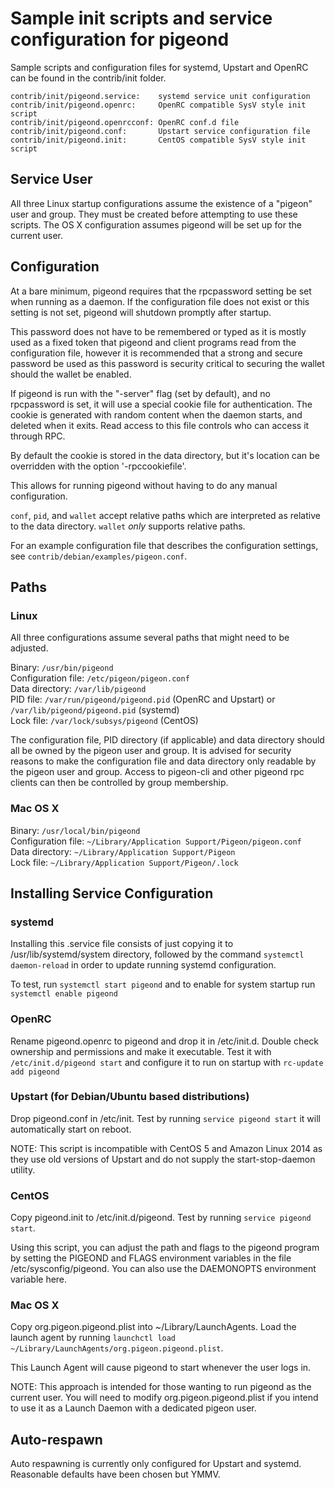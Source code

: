 Sample init scripts and service configuration for pigeond
==========================================================

Sample scripts and configuration files for systemd, Upstart and OpenRC
can be found in the contrib/init folder.

    contrib/init/pigeond.service:    systemd service unit configuration
    contrib/init/pigeond.openrc:     OpenRC compatible SysV style init script
    contrib/init/pigeond.openrcconf: OpenRC conf.d file
    contrib/init/pigeond.conf:       Upstart service configuration file
    contrib/init/pigeond.init:       CentOS compatible SysV style init script

Service User
---------------------------------

All three Linux startup configurations assume the existence of a "pigeon" user
and group.  They must be created before attempting to use these scripts.
The OS X configuration assumes pigeond will be set up for the current user.

Configuration
---------------------------------

At a bare minimum, pigeond requires that the rpcpassword setting be set
when running as a daemon.  If the configuration file does not exist or this
setting is not set, pigeond will shutdown promptly after startup.

This password does not have to be remembered or typed as it is mostly used
as a fixed token that pigeond and client programs read from the configuration
file, however it is recommended that a strong and secure password be used
as this password is security critical to securing the wallet should the
wallet be enabled.

If pigeond is run with the "-server" flag (set by default), and no rpcpassword is set,
it will use a special cookie file for authentication. The cookie is generated with random
content when the daemon starts, and deleted when it exits. Read access to this file
controls who can access it through RPC.

By default the cookie is stored in the data directory, but it's location can be overridden
with the option '-rpccookiefile'.

This allows for running pigeond without having to do any manual configuration.

`conf`, `pid`, and `wallet` accept relative paths which are interpreted as
relative to the data directory. `wallet` *only* supports relative paths.

For an example configuration file that describes the configuration settings,
see `contrib/debian/examples/pigeon.conf`.

Paths
---------------------------------

### Linux

All three configurations assume several paths that might need to be adjusted.

Binary:              `/usr/bin/pigeond`  
Configuration file:  `/etc/pigeon/pigeon.conf`  
Data directory:      `/var/lib/pigeond`  
PID file:            `/var/run/pigeond/pigeond.pid` (OpenRC and Upstart) or `/var/lib/pigeond/pigeond.pid` (systemd)  
Lock file:           `/var/lock/subsys/pigeond` (CentOS)  

The configuration file, PID directory (if applicable) and data directory
should all be owned by the pigeon user and group.  It is advised for security
reasons to make the configuration file and data directory only readable by the
pigeon user and group.  Access to pigeon-cli and other pigeond rpc clients
can then be controlled by group membership.

### Mac OS X

Binary:              `/usr/local/bin/pigeond`  
Configuration file:  `~/Library/Application Support/Pigeon/pigeon.conf`  
Data directory:      `~/Library/Application Support/Pigeon`  
Lock file:           `~/Library/Application Support/Pigeon/.lock`  

Installing Service Configuration
-----------------------------------

### systemd

Installing this .service file consists of just copying it to
/usr/lib/systemd/system directory, followed by the command
`systemctl daemon-reload` in order to update running systemd configuration.

To test, run `systemctl start pigeond` and to enable for system startup run
`systemctl enable pigeond`

### OpenRC

Rename pigeond.openrc to pigeond and drop it in /etc/init.d.  Double
check ownership and permissions and make it executable.  Test it with
`/etc/init.d/pigeond start` and configure it to run on startup with
`rc-update add pigeond`

### Upstart (for Debian/Ubuntu based distributions)

Drop pigeond.conf in /etc/init.  Test by running `service pigeond start`
it will automatically start on reboot.

NOTE: This script is incompatible with CentOS 5 and Amazon Linux 2014 as they
use old versions of Upstart and do not supply the start-stop-daemon utility.

### CentOS

Copy pigeond.init to /etc/init.d/pigeond. Test by running `service pigeond start`.

Using this script, you can adjust the path and flags to the pigeond program by
setting the PIGEOND and FLAGS environment variables in the file
/etc/sysconfig/pigeond. You can also use the DAEMONOPTS environment variable here.

### Mac OS X

Copy org.pigeon.pigeond.plist into ~/Library/LaunchAgents. Load the launch agent by
running `launchctl load ~/Library/LaunchAgents/org.pigeon.pigeond.plist`.

This Launch Agent will cause pigeond to start whenever the user logs in.

NOTE: This approach is intended for those wanting to run pigeond as the current user.
You will need to modify org.pigeon.pigeond.plist if you intend to use it as a
Launch Daemon with a dedicated pigeon user.

Auto-respawn
-----------------------------------

Auto respawning is currently only configured for Upstart and systemd.
Reasonable defaults have been chosen but YMMV.
